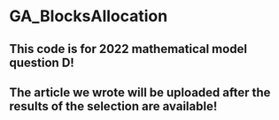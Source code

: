 # GA_BlocksAllocation
## This code is for 2022 mathematical model question D!
## The article we wrote will be uploaded after the results of the selection are available!
